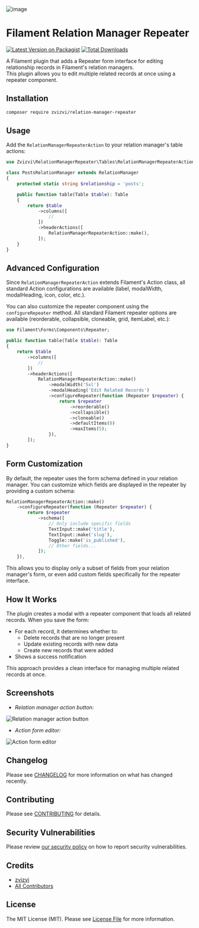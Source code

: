 ![image](https://github.com/user-attachments/assets/036c25c9-cebf-420c-a13f-7d785720ec40)

# Filament Relation Manager Repeater

[![Latest Version on Packagist](https://img.shields.io/packagist/v/zvizvi/relation-manager-repeater.svg?style=flat-square)](https://packagist.org/packages/zvizvi/relation-manager-repeater)
[![Total Downloads](https://img.shields.io/packagist/dt/zvizvi/relation-manager-repeater.svg?style=flat-square)](https://packagist.org/packages/zvizvi/relation-manager-repeater)

A Filament plugin that adds a Repeater form interface for editing relationship records in Filament's relation managers.  
This plugin allows you to edit multiple related records at once using a repeater component.

## Installation

```bash
composer require zvizvi/relation-manager-repeater
```

## Usage

Add the `RelationManagerRepeaterAction` to your relation manager's table actions:

```php
use Zvizvi\RelationManagerRepeater\Tables\RelationManagerRepeaterAction;

class PostsRelationManager extends RelationManager
{
    protected static string $relationship = 'posts';

    public function table(Table $table): Table
    {
        return $table
            ->columns([
                //
            ])
            ->headerActions([
                RelationManagerRepeaterAction::make(),
            ]);
    }
}
```

## Advanced Configuration

Since `RelationManagerRepeaterAction` extends Filament's Action class, all standard Action configurations are available (label, modalWidth, modalHeading, icon, color, etc.).

You can also customize the repeater component using the `configureRepeater` method. All standard Filament repeater options are available (reorderable, collapsible, cloneable, grid, itemLabel, etc.):

```php
use Filament\Forms\Components\Repeater;

public function table(Table $table): Table
{
    return $table
        ->columns([
            //
        ])
        ->headerActions([
            RelationManagerRepeaterAction::make()
                ->modalWidth('5xl')
                ->modalHeading('Edit Related Records')
                ->configureRepeater(function (Repeater $repeater) {
                    return $repeater
                        ->reorderable()
                        ->collapsible()
                        ->cloneable()
                        ->defaultItems(0)
                        ->maxItems(5);
                }),
        ]);
}
```

## Form Customization

By default, the repeater uses the form schema defined in your relation manager. You can customize which fields are displayed in the repeater by providing a custom schema:

```php
RelationManagerRepeaterAction::make()
    ->configureRepeater(function (Repeater $repeater) {
        return $repeater
            ->schema([
                // Only include specific fields
                TextInput::make('title'),
                TextInput::make('slug'),
                Toggle::make('is_published'),
                // Other fields...
            ]);
    }),
```

This allows you to display only a subset of fields from your relation manager's form, or even add custom fields specifically for the repeater interface.

## How It Works

The plugin creates a modal with a repeater component that loads all related records. When you save the form:

- For each record, it determines whether to:
   - Delete records that are no longer present
   - Update existing records with new data
   - Create new records that were added
- Shows a success notification

This approach provides a clean interface for managing multiple related records at once.

## Screenshots

- _Relation manager action button:_  
<img alt="Relation manager action button" src="https://github.com/user-attachments/assets/152f5946-4269-4d57-bc63-f7ede49d1bad" />

- _Action form editor:_  
<img alt="Action form editor" src="https://github.com/user-attachments/assets/155fb063-aacd-49b5-8aec-22099c88bf26" />

## Changelog

Please see [CHANGELOG](CHANGELOG.md) for more information on what has changed recently.

## Contributing

Please see [CONTRIBUTING](.github/CONTRIBUTING.md) for details.

## Security Vulnerabilities

Please review [our security policy](../../security/policy) on how to report security vulnerabilities.

## Credits

- [zvizvi](https://github.com/zvizvi)
- [All Contributors](../../contributors)

## License

The MIT License (MIT). Please see [License File](LICENSE.md) for more information.
